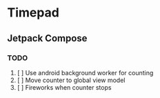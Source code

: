 # Timepad

## Jetpack Compose

### TODO
1. [ ] Use android background worker for counting
2. [ ] Move counter to global view model
3. [ ] Fireworks when counter stops
